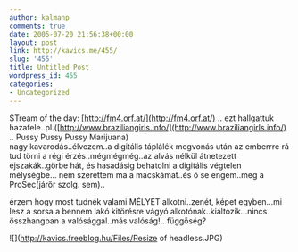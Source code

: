 ```yaml
---
author: kalmanp
comments: true
date: 2005-07-20 21:56:38+00:00
layout: post
link: http://kavics.me/455/
slug: '455'
title: Untitled Post
wordpress_id: 455
categories:
- Uncategorized
---
```


STream of the day: [http://fm4.orf.at/](http://fm4.orf.at/) .. ezt hallgattuk hazafele..pl.([http://www.braziliangirls.info/](http://www.braziliangirls.info/) .. Pussy Pussy Pussy Marijuana)  
nagy kavarodás..élvezem..a digitális táplálék megvonás után az emberrre rá tud törni a régi érzés..mégmégmég..az alvás nélkül átnetezett éjszakák..görbe hát, és hasadásig behatolni a digitális végtelen mélységbe... nem szerettem ma a macskámat..és ő se engem..meg a ProSec(járőr szolg. sem)..




érzem hogy most tudnék valami MÉLYET alkotni..zenét, képet egyben...mi lesz a sorsa a bennem lakó kitörésre vágyó alkotónak..kiáltozik...nincs összhangban a valósággal..más valóság!.. függőség?




![](http://kavics.freeblog.hu/Files/Resize of headless.JPG)



